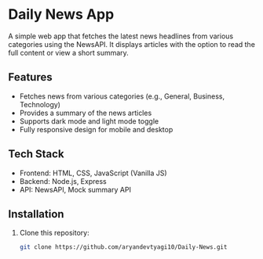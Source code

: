 # Daily News App

A simple web app that fetches the latest news headlines from various categories using the NewsAPI. It displays articles with the option to read the full content or view a short summary.

## Features
- Fetches news from various categories (e.g., General, Business, Technology)
- Provides a summary of the news articles
- Supports dark mode and light mode toggle
- Fully responsive design for mobile and desktop

## Tech Stack
- Frontend: HTML, CSS, JavaScript (Vanilla JS)
- Backend: Node.js, Express
- API: NewsAPI, Mock summary API

## Installation

1. Clone this repository:
   ```bash
   git clone https://github.com/aryandevtyagi10/Daily-News.git
